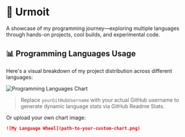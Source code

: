# 📂 Urmoit

A showcase of my programming journey—exploring multiple languages through hands-on projects, cool builds, and experimental code.

## 📊 Programming Languages Usage

Here's a visual breakdown of my project distribution across different languages:

![Programming Languages Chart](https://github-readme-stats.vercel.app/api/top-langs/?username=yourGitHubUsername&layout=pie)

> Replace `yourGitHubUsername` with your actual GitHub username to generate dynamic language stats via GitHub Readme Stats.

Or upload your own chart image:

```markdown
![My Language Wheel](path-to-your-custom-chart.png)
